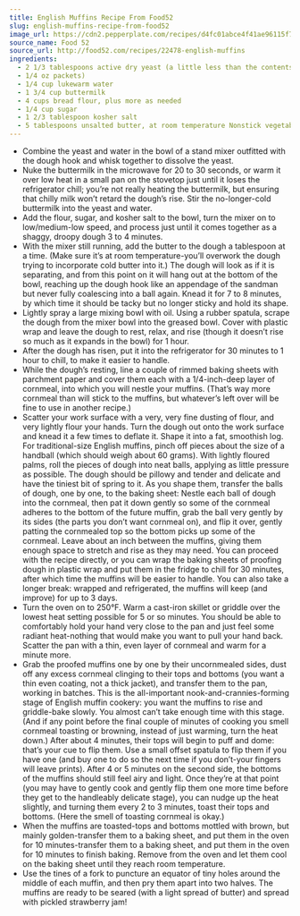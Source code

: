 ```yaml
---
title: English Muffins Recipe From Food52
slug: english-muffins-recipe-from-food52
image_url: https://cdn2.pepperplate.com/recipes/d4fc01abce4f41ae96115f7563325f49.jpg
source_name: Food 52
source_url: http://food52.com/recipes/22478-english-muffins
ingredients:
  - 2 1/3 tablespoons active dry yeast (a little less than the contents of two
  - 1/4 oz packets)
  - 1/4 cup lukewarm water
  - 1 3/4 cup buttermilk
  - 4 cups bread flour, plus more as needed
  - 1/4 cup sugar
  - 1 2/3 tablespoon kosher salt
  - 5 tablespoons unsalted butter, at room temperature Nonstick vegetable spray Cornmeal as needed (or yellow grits, in a pinch)
---
```


* Combine the yeast and water in the bowl of a stand mixer outfitted with the dough hook and whisk together to dissolve the yeast.
* Nuke the buttermilk in the microwave for 20 to 30 seconds, or warm it over low heat in a small pan on the stovetop just until it loses the refrigerator chill; you’re not really heating the buttermilk, but ensuring that chilly milk won’t retard the dough’s rise. Stir the no-longer-cold buttermilk into the yeast and water.
* Add the flour, sugar, and kosher salt to the bowl, turn the mixer on to low/medium-low speed, and process just until it comes together as a shaggy, droopy dough 3 to 4 minutes.
* With the mixer still running, add the butter to the dough a tablespoon at a time. (Make sure it’s at room temperature-you’ll overwork the dough trying to incorporate cold butter into it.) The dough will look as if it is separating, and from this point on it will hang out at the bottom of the bowl, reaching up the dough hook like an appendage of the sandman but never fully coalescing into a ball again. Knead it for 7 to 8 minutes, by which time it should be tacky but no longer sticky and hold its shape.
* Lightly spray a large mixing bowl with oil. Using a rubber spatula, scrape the dough from the mixer bowl into the greased bowl. Cover with plastic wrap and leave the dough to rest, relax, and rise (though it doesn’t rise so much as it expands in the bowl) for 1 hour.
* After the dough has risen, put it into the refrigerator for 30 minutes to 1 hour to chill, to make it easier to handle.
* While the dough’s resting, line a couple of rimmed baking sheets with parchment paper and cover them each with a 1/4-inch-deep layer of cornmeal, into which you will nestle your muffins. (That’s way more cornmeal than will stick to the muffins, but whatever’s left over will be fine to use in another recipe.)
* Scatter your work surface with a very, very fine dusting of flour, and very lightly flour your hands. Turn the dough out onto the work surface and knead it a few times to deflate it. Shape it into a fat, smoothish log. For traditional-size English muffins, pinch off pieces about the size of a handball (which should weigh about 60 grams). With lightly floured palms, roll the pieces of dough into neat balls, applying as little pressure as possible. The dough should be pillowy and tender and delicate and have the tiniest bit of spring to it. As you shape them, transfer the balls of dough, one by one, to the baking sheet: Nestle each ball of dough into the cornmeal, then pat it down gently so some of the cornmeal adheres to the bottom of the future muffin, grab the ball very gently by its sides (the parts you don’t want cornmeal on), and flip it over, gently patting the cornmealed top so the bottom picks up some of the cornmeal. Leave about an inch between the muffins, giving them enough space to stretch and rise as they may need. You can proceed with the recipe directly, or you can wrap the baking sheets of proofing dough in plastic wrap and put them in the fridge to chill for 30 minutes, after which time the muffins will be easier to handle. You can also take a longer break: wrapped and refrigerated, the muffins will keep (and improve) for up to 3 days.
* Turn the oven on to 250°F. Warm a cast-iron skillet or griddle over the lowest heat setting possible for 5 or so minutes. You should be able to comfortably hold your hand very close to the pan and just feel some radiant heat-nothing that would make you want to pull your hand back. Scatter the pan with a thin, even layer of cornmeal and warm for a minute more.
* Grab the proofed muffins one by one by their uncornmealed sides, dust off any excess cornmeal clinging to their tops and bottoms (you want a thin even coating, not a thick jacket), and transfer them to the pan, working in batches. This is the all-important nook-and-crannies-forming stage of English muffin cookery: you want the muffins to rise and griddle-bake slowly. You almost can’t take enough time with this stage. (And if any point before the final couple of minutes of cooking you smell cornmeal toasting or browning, instead of just warming, turn the heat down.) After about 4 minutes, their tops will begin to puff and dome: that’s your cue to flip them. Use a small offset spatula to flip them if you have one (and buy one to do so the next time if you don’t-your fingers will leave prints). After 4 or 5 minutes on the second side, the bottoms of the muffins should still feel airy and light. Once they’re at that point (you may have to gently cook and gently flip them one more time before they get to the handleably delicate stage), you can nudge up the heat slightly, and turning them every 2 to 3 minutes, toast their tops and bottoms. (Here the smell of toasting cornmeal is okay.)
* When the muffins are toasted-tops and bottoms mottled with brown, but mainly golden-transfer them to a baking sheet, and put them in the oven for 10 minutes-transfer them to a baking sheet, and put them in the oven for 10 minutes to finish baking. Remove from the oven and let them cool on the baking sheet until they reach room temperature.
* Use the tines of a fork to puncture an equator of tiny holes around the middle of each muffin, and then pry them apart into two halves. The muffins are ready to be seared (with a light spread of butter) and spread with pickled strawberry jam!
